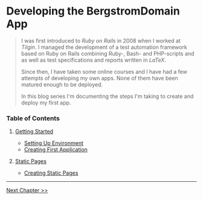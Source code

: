 # Developing the BergstromDomain App #
> I was first introduced to *Ruby on Rails* in 2008 when I worked at *Tilgin*.  I managed the development of a test automation framework based on Ruby on Rails combining Ruby-, Bash- and PHP-scripts and as well as test specifications and reports written in *LaTeX*.
>
> Since then, I have taken some online courses and I have had a few attempts of developing my own apps. None of them have been matured enough to be deployed. 
>
> In this blog series I'm documenting the steps I'm taking to create and deploy my first app.


### Table of Contents ###
1. [Getting Started](./section_1_getting_started/1_0_getting_started_toc.md)
    - [Setting Up Environment](./section_1_getting_started/1_1_setting_up_environment.md)
    - [Creating First Application](./section_1_getting_started/1_2_creating_a_new_application.md)

2. [Static Pages](./section_2_static_pages/2_0_static_pages_toc.md)
    - [Creating Static Pages](./section_2_creating_static_pages/2_1_creating_static_pages.md)

----------
[Next Chapter >>](./section_1_getting_started/1_0_getting_started_toc.md)